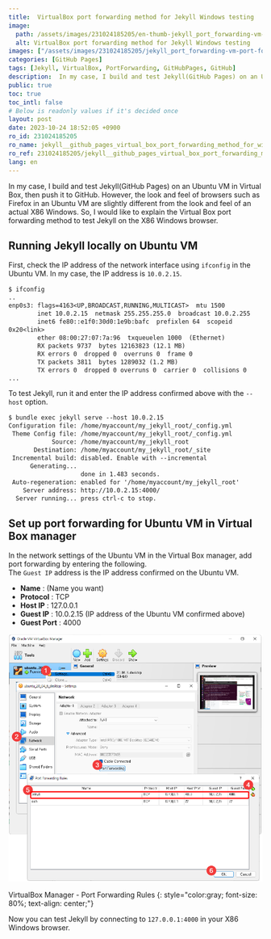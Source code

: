 ```yaml
---
title:  VirtualBox port forwarding method for Jekyll Windows testing
image:
  path: /assets/images/231024185205/en-thumb-jekyll_port_forwarding-vm-port-forwarding.png
  alt: VirtualBox port forwarding method for Jekyll Windows testing
images: ["/assets/images/231024185205/jekyll_port_forwarding-vm-port-forwarding.png"]
categories: [GitHub Pages]
tags: [Jekyll, VirtualBox, PortForwarding, GitHubPages, GitHub]
description:  In my case, I build and test Jekyll(GitHub Pages) on an Ubuntu VM in Virtual Box, then push it to GitHub. However, the look and feel of browsers such as Firefox in an Ubuntu VM are slightly different from the look and feel of an actual X86 Windows. So, I would like to explain the Virtual Box port forwarding method to test Jekyll on the X86 Windows browser.
public: true
toc: true
toc_intl: false
# Below is readonly values if it's decided once
layout: post
date: 2023-10-24 18:52:05 +0900
ro_id: 231024185205
ro_name: jekyll__github_pages_virtual_box_port_forwarding_method_for_windows_testing
ro_ref: 231024185205/jekyll__github_pages_virtual_box_port_forwarding_method_for_windows_testing
lang: en
---
```

In my case, I build and test Jekyll(GitHub Pages) on an Ubuntu VM in Virtual Box, then push it to GitHub. However, the look and feel of browsers such as Firefox in an Ubuntu VM are slightly different from the look and feel of an actual X86 Windows. So, I would like to explain the Virtual Box port forwarding method to test Jekyll on the X86 Windows browser.  
## Running Jekyll locally on Ubuntu VM
First, check the IP address of the network interface using `ifconfig` in the Ubuntu VM. In my case, the IP address is `10.0.2.15`.  

```
$ ifconfig
..
enp0s3: flags=4163<UP,BROADCAST,RUNNING,MULTICAST>  mtu 1500
        inet 10.0.2.15  netmask 255.255.255.0  broadcast 10.0.2.255
        inet6 fe80::e1f0:30d0:1e9b:bafc  prefixlen 64  scopeid 0x20<link>
        ether 08:00:27:07:7a:96  txqueuelen 1000  (Ethernet)
        RX packets 9737  bytes 12163823 (12.1 MB)
        RX errors 0  dropped 0  overruns 0  frame 0
        TX packets 3811  bytes 1289032 (1.2 MB)
        TX errors 0  dropped 0 overruns 0  carrier 0  collisions 0
...
```
To test Jekyll, run it and enter the IP address confirmed above with the `--host` option.  

```shell
$ bundle exec jekyll serve --host 10.0.2.15
Configuration file: /home/myaccount/my_jekyll_root/_config.yml
 Theme Config file: /home/myaccount/my_jekyll_root/_config.yml
            Source: /home/myaccount/my_jekyll_root
       Destination: /home/myaccount/my_jekyll_root/_site
 Incremental build: disabled. Enable with --incremental
      Generating... 
                    done in 1.483 seconds.
 Auto-regeneration: enabled for '/home/myaccount/my_jekyll_root'
    Server address: http://10.0.2.15:4000/
  Server running... press ctrl-c to stop.
```
## Set up port forwarding for Ubuntu VM in Virtual Box manager
In the network settings of the Ubuntu VM in the Virtual Box manager, add port forwarding by entering the following.  
The `Guest IP` address is the IP address confirmed on the Ubuntu VM.  
- **Name** : (Name you want)
- **Protocol** : TCP
- **Host IP** : 127.0.0.1
- **Guest IP** : 10.0.2.15 (IP address of the Ubuntu VM confirmed above)
- **Guest Port** : 4000

![VirtualBox Manager - Port Forwarding Rules](/assets/images/231024185205/jekyll_port_forwarding-vm-port-forwarding.png)  

VirtualBox Manager - Port Forwarding Rules
{: style="color:gray; font-size: 80%; text-align: center;"}

Now you can test Jekyll by connecting to `127.0.0.1:4000` in your X86 Windows browser.  
